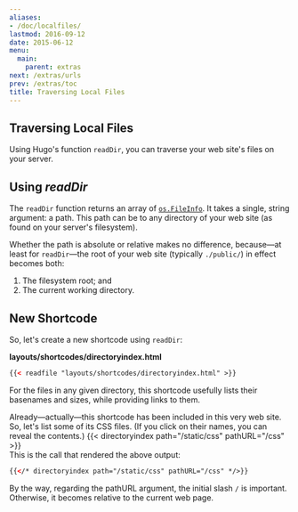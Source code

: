 ```yaml
---
aliases:
- /doc/localfiles/
lastmod: 2016-09-12
date: 2015-06-12
menu:
  main:
    parent: extras
next: /extras/urls
prev: /extras/toc
title: Traversing Local Files
---
```

## Traversing Local Files

Using Hugo's function `readDir`,
you can traverse your web site's files on your server.
## Using _readDir_

The `readDir` function returns an array
of [`os.FileInfo`](https://golang.org/pkg/os/#FileInfo).
It takes a single, string argument: a path.
This path can be to any directory of your web site
(as found on your server's filesystem).

Whether the path is absolute or relative makes no difference,
because&mdash;at least for `readDir`&mdash;the root of your web site (typically `./public/`)
in effect becomes both:

1. The filesystem root; and
1. The current working directory.

## New Shortcode

So, let's create a new shortcode using `readDir`:

**layouts/shortcodes/directoryindex.html**
```html
{{< readfile "layouts/shortcodes/directoryindex.html" >}}
```
For the files in any given directory,
this shortcode usefully lists their basenames and sizes,
while providing links to them.

Already&mdash;actually&mdash;this shortcode
has been included in this very web site.
So, let's list some of its CSS files.
(If you click on their names, you can reveal the contents.)
{{<   directoryindex path="/static/css" pathURL="/css"   >}}
<br />
This is the call that rendered the above output:
```html
{{</* directoryindex path="/static/css" pathURL="/css" */>}}
```
By the way,
regarding the pathURL argument, the initial slash `/` is important.
Otherwise, it becomes relative to the current web page.
